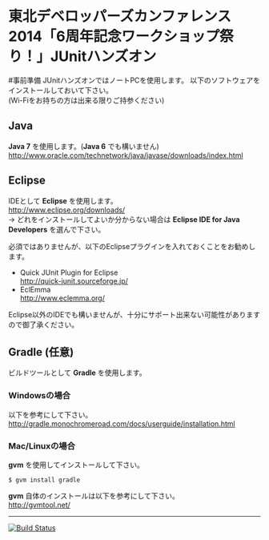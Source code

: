 東北デベロッパーズカンファレンス2014「6周年記念ワークショップ祭り！」JUnitハンズオン
========================================================================

#事前準備
JUnitハンズオンではノートPCを使用します。
以下のソフトウェアをインストールしておいて下さい。  
(Wi-Fiをお持ちの方は出来る限りご持参ください)

## Java

**Java 7** を使用します。(**Java 6** でも構いません)
<http://www.oracle.com/technetwork/java/javase/downloads/index.html>

## Eclipse

IDEとして **Eclipse** を使用します。  
<http://www.eclipse.org/downloads/>  
-> どれをインストールしてよいか分からない場合は **Eclipse IDE for Java Developers** を選んで下さい。

必須ではありませんが、以下のEclipseプラグインを入れておくことをお勧めします。

- Quick JUnit Plugin for Eclipse  
<http://quick-junit.sourceforge.jp/>
- EclEmma  
<http://www.eclemma.org/>

Eclipse以外のIDEでも構いませんが、十分にサポート出来ない可能性がありますので御了承ください。

## Gradle (任意)

ビルドツールとして **Gradle** を使用します。

### Windowsの場合

以下を参考にして下さい。  
<http://gradle.monochromeroad.com/docs/userguide/installation.html>

### Mac/Linuxの場合

**gvm** を使用してインストールして下さい。

    $ gvm install gradle

**gvm** 自体のインストールは以下を参考にして下さい。  
<http://gvmtool.net/>

***

[![Build Status](https://travis-ci.org/i-takehiro/tdc-6th-workshop-junit.png?branch=master)](https://travis-ci.org/i-takehiro/tdc-6th-workshop-junit)
